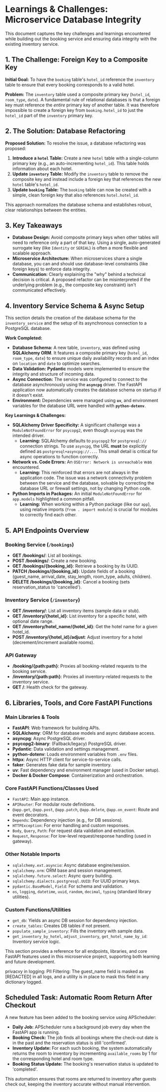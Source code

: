# Learnings & Challenges: Microservice Database Integrity

This document captures the key challenges and learnings encountered while building out the booking service and ensuring data integrity with the existing inventory service.

## 1. The Challenge: Foreign Key to a Composite Key

**Initial Goal:** To have the `booking` table's `hotel_id` reference the `inventory` table to ensure that every booking corresponds to a valid hotel.

**Problem:** The `inventory` table used a composite primary key (`hotel_id`, `room_type`, `date`). A fundamental rule of relational databases is that a foreign key must reference the *entire* primary key of another table. It was therefore impossible to create a foreign key from `booking.hotel_id` to just the `hotel_id` part of the `inventory` primary key.

## 2. The Solution: Database Refactoring

**Proposed Solution:** To resolve the issue, a database refactoring was proposed:

1.  **Introduce a `hotel` Table:** Create a new `hotel` table with a single-column primary key (e.g., an auto-incrementing `hotel_id`). This table holds information about each hotel.
2.  **Update `inventory` Table:** Modify the `inventory` table to remove the composite key and instead include a foreign key that references the new `hotel` table's `hotel_id`.
3.  **Update `booking` Table:** The `booking` table can now be created with a simple, clean foreign key that also references `hotel.hotel_id`.

This approach normalizes the database schema and establishes robust, clear relationships between the entities.

## 3. Key Takeaways

*   **Database Design:** Avoid composite primary keys when other tables will need to reference only a part of that key. Using a single, auto-generated surrogate key (like `Identity` or `SERIAL`) is often a more flexible and scalable approach.
*   **Microservice Architecture:** When microservices share a single database, you can and should use database-level constraints (like foreign keys) to enforce data integrity.
*   **Communication:** Clearly explaining the "why" behind a technical decision is critical. A proposed refactor can be misinterpreted if the underlying problem (e.g., the composite key constraint) isn't communicated effectively.

## 4. Inventory Service Schema & Async Setup

This section details the creation of the database schema for the `inventory_service` and the setup of its asynchronous connection to a PostgreSQL database.

**Work Completed:**

*   **Database Schema:** A new table, `inventory`, was defined using **SQLAlchemy ORM**. It features a composite primary key (`hotel_id`, `room_type`, `date`) to ensure unique daily availability records and an index on `location` and `date` to optimize searches.
*   **Data Validation:** **Pydantic** models were implemented to ensure the integrity and structure of incoming data.
*   **Async Connection:** The service was configured to connect to the database asynchronously using the **`asyncpg`** driver. The FastAPI application now automatically creates the database schema on startup if it doesn't exist.
*   **Environment:** Dependencies were managed using **`uv`**, and environment variables for the database URL were handled with **`python-dotenv`**.

**Key Learnings & Challenges:**

*   **SQLAlchemy Driver Specificity:** A significant challenge was a `ModuleNotFoundError` for `psycopg2`, even though `asyncpg` was the intended driver.
    *   **Learning:** SQLAlchemy defaults to `psycopg2` for `postgresql://` connection strings. To use `asyncpg`, the URL **must** be explicitly defined as `postgresql+asyncpg://...`. This small detail is critical for async operations to function correctly.
*   **Network vs. Code Errors:** An `OSError: Network is unreachable` was encountered.
    *   **Learning:** This reinforced that errors are not always in the application code. The issue was a network connectivity problem between the service and the database, solvable by correcting the database URL or firewall settings, not by changing Python code.
*   **Python Imports in Packages:** An initial `ModuleNotFoundError` for `app.models` highlighted a common pitfall.
    *   **Learning:** When working within a Python package (like our `app`), using relative imports (`from . import module`) is crucial for modules to correctly find each other.

## 5. API Endpoints Overview

### Booking Service (`/bookings`)
- **GET /bookings/**: List all bookings.
- **POST /bookings/**: Create a new booking.
- **GET /bookings/{booking_id}**: Retrieve a booking by its UUID.
- **PATCH /bookings/{booking_id}**: Update fields of a booking (guest_name, arrival_date, stay_length, room_type, adults, children).
- **DELETE /bookings/{booking_id}**: Cancel a booking (sets reservation_status to 'cancelled').

### Inventory Service (`/inventory`)
- **GET /inventory/**: List all inventory items (sample data or stub).
- **GET /inventory/{hotel_id}**: List inventory for a specific hotel, with optional date range.
- **GET /inventory/hotel_name/{hotel_id}**: Get the hotel name for a given hotel_id.
- **POST /inventory/{hotel_id}/adjust**: Adjust inventory for a hotel (decrement/increment available rooms).

### API Gateway
- **/booking/{path:path}**: Proxies all booking-related requests to the booking service.
- **/inventory/{path:path}**: Proxies all inventory-related requests to the inventory service.
- **GET /**: Health check for the gateway.

## 6. Libraries, Tools, and Core FastAPI Functions

### Main Libraries & Tools
- **FastAPI**: Web framework for building APIs.
- **SQLAlchemy**: ORM for database models and async database access.
- **asyncpg**: Async PostgreSQL driver.
- **psycopg2-binary**: (Fallback/legacy) PostgreSQL driver.
- **Pydantic**: Data validation and settings management.
- **python-dotenv**: Loads environment variables from `.env` files.
- **httpx**: Async HTTP client for service-to-service calls.
- **faker**: Generates fake data for sample inventory.
- **uv**: Fast dependency and environment manager (used in Docker setup).
- **Docker & Docker Compose**: Containerization and orchestration.

### Core FastAPI Functions/Classes Used
- `FastAPI`: Main app instance.
- `APIRouter`: For modular route definitions.
- `@app.get`, `@app.post`, `@app.patch`, `@app.delete`, `@app.on_event`: Route and event decorators.
- `Depends`: Dependency injection (e.g., for DB sessions).
- `HTTPException`: For error handling and custom responses.
- `Body`, `Query`, `Path`: For request data validation and extraction.
- `Request`, `Response`: For low-level request/response handling (used in gateway).

### Other Notable Imports
- `sqlalchemy.ext.asyncio`: Async database engine/session.
- `sqlalchemy.orm`: ORM base and session management.
- `sqlalchemy.future.select`: Async query building.
- `sqlalchemy.dialects.postgresql.UUID`: For UUID primary keys.
- `pydantic.BaseModel`, `Field`: For schema and validation.
- `os`, `logging`, `datetime`, `uuid`, `random`, `decimal`, `typing` (standard library utilities).

### Custom Functions/Utilities
- `get_db`: Yields an async DB session for dependency injection.
- `create_tables`: Creates DB tables if not present.
- `populate_sample_inventory`: Fills the inventory with sample data.
- `get_inventory_by_hotel`, `adjust_inventory`, `get_hotel_name_by_id`: Inventory service logic.

This section provides a reference for all endpoints, libraries, and core FastAPI features used in this microservice project, supporting both learning and future development.

privacvy in logging: PII Filtering: The guest_name field is masked as [REDACTED] in all logs, and a utility is in place to mask this field in any dictionary logged.

## Scheduled Task: Automatic Room Return After Checkout

A new feature has been added to the booking service using APScheduler:

- **Daily Job:** APScheduler runs a background job every day when the FastAPI app is running.
- **Booking Check:** The job finds all bookings where the check-out date is in the past and the reservation status is still 'confirmed'.
- **Inventory Update:** For each such booking, the system automatically returns the room to inventory by incrementing `available_rooms` by 1 for the corresponding hotel and room type.
- **Booking Status Update:** The booking's reservation status is updated to 'completed'.

This automation ensures that rooms are returned to inventory after guests check out, keeping the inventory accurate without manual intervention.
